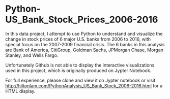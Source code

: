 # Python-US_Bank_Stock_Prices_2006-2016
In this data project, I attempt to use Python to understand and visualize the change in stock prices of 6 major U.S. banks from 2006 to 2016, with special focus on the 2007-2009 financial crisis. The 6 banks in this analysis are Bank of America, CitiGroup, Goldman Sachs, JPMorgan Chase, Morgan Stanley, and Wells Fargo.

Unfortunately Github is not able to display the interactive visualizations used in this project, which is originally produced on Jypter Notebook.

For full experience, please clone and view it on Jypter notebook or visit http://hiltonlam.com/PythonAnalysis_US_Bank_Stock_2006-2016.html for a HTML display.
